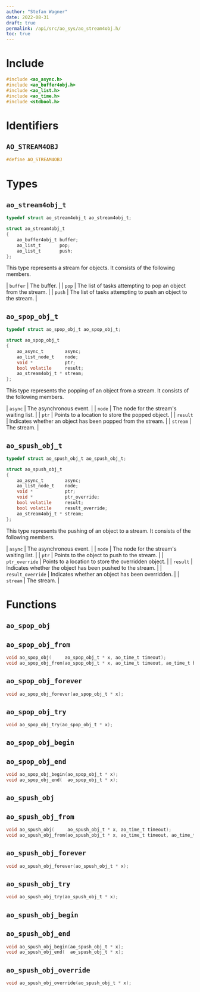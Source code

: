 ```yaml
---
author: "Stefan Wagner"
date: 2022-08-31
draft: true
permalink: /api/src/ao_sys/ao_stream4obj.h/
toc: true
---
```


# Include

```c
#include <ao_async.h>
#include <ao_buffer4obj.h>
#include <ao_list.h>
#include <ao_time.h>
#include <stdbool.h>
```

# Identifiers

## `AO_STREAM4OBJ`

```c
#define AO_STREAM4OBJ
```

# Types

## `ao_stream4obj_t`

```c
typedef struct ao_stream4obj_t ao_stream4obj_t;
```

```c
struct ao_stream4obj_t
{
    ao_buffer4obj_t buffer;
    ao_list_t       pop;
    ao_list_t       push;
};
```

This type represents a stream for objects. It consists of the following members.

| `buffer` | The buffer. |
| `pop` | The list of tasks attempting to pop an object from the stream. |
| `push` | The list of tasks attempting to push an object to the stream. |

## `ao_spop_obj_t`

```c
typedef struct ao_spop_obj_t ao_spop_obj_t;
```

```c
struct ao_spop_obj_t
{
    ao_async_t        async;
    ao_list_node_t    node;
    void *            ptr;
    bool volatile     result;
    ao_stream4obj_t * stream;
};
```

This type represents the popping of an object from a stream. It consists of the following members.

| `async` | The asynchronous event. |
| `node` | The node for the stream's waiting list. |
| `ptr` | Points to a location to store the popped object. |
| `result` | Indicates whether an object has been popped from the stream. |
| `stream` | The stream. |

## `ao_spush_obj_t`

```c
typedef struct ao_spush_obj_t ao_spush_obj_t;
```

```c
struct ao_spush_obj_t
{
    ao_async_t        async;
    ao_list_node_t    node;
    void *            ptr;
    void *            ptr_override;
    bool volatile     result;
    bool volatile     result_override;
    ao_stream4obj_t * stream;
};
```

This type represents the pushing of an object to a stream. It consists of the following members.

| `async` | The asynchronous event. |
| `node` | The node for the stream's waiting list. |
| `ptr` | Points to the object to push to the stream. |
| `ptr_override` | Points to a location to store the overridden object. |
| `result` | Indicates whether the object has been pushed to the stream. |
| `result_override` | Indicates whether an object has been overridden. |
| `stream` | The stream. |

# Functions

## `ao_spop_obj`
## `ao_spop_obj_from`

```c
void ao_spop_obj(     ao_spop_obj_t * x, ao_time_t timeout);
void ao_spop_obj_from(ao_spop_obj_t * x, ao_time_t timeout, ao_time_t beginning);
```

## `ao_spop_obj_forever`

```c
void ao_spop_obj_forever(ao_spop_obj_t * x);
```

## `ao_spop_obj_try`

```c
void ao_spop_obj_try(ao_spop_obj_t * x);
```

## `ao_spop_obj_begin`
## `ao_spop_obj_end`

```c
void ao_spop_obj_begin(ao_spop_obj_t * x);
void ao_spop_obj_end(  ao_spop_obj_t * x);
```

## `ao_spush_obj`
## `ao_spush_obj_from`

```c
void ao_spush_obj(     ao_spush_obj_t * x, ao_time_t timeout);
void ao_spush_obj_from(ao_spush_obj_t * x, ao_time_t timeout, ao_time_t beginning);
```

## `ao_spush_obj_forever`

```c
void ao_spush_obj_forever(ao_spush_obj_t * x);
```

## `ao_spush_obj_try`

```c
void ao_spush_obj_try(ao_spush_obj_t * x);
```

## `ao_spush_obj_begin`
## `ao_spush_obj_end`

```c
void ao_spush_obj_begin(ao_spush_obj_t * x);
void ao_spush_obj_end(  ao_spush_obj_t * x);
```

## `ao_spush_obj_override`

```c
void ao_spush_obj_override(ao_spush_obj_t * x);
```
